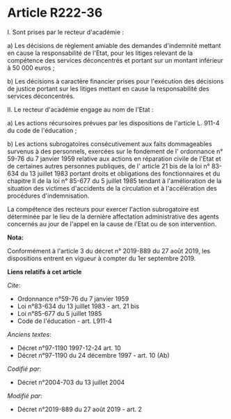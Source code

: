 # Article R222-36

I. Sont prises par le recteur d'académie :

a) Les décisions de règlement amiable des demandes d'indemnité mettant en cause la responsabilité de l'Etat, pour les litiges
relevant de la compétence des services déconcentrés et portant sur un montant inférieur à 50 000 euros ;

b) Les décisions à caractère financier prises pour l'exécution des décisions de justice portant sur les litiges mettant en
cause la responsabilité des services déconcentrés.

II. Le recteur d'académie engage au nom de l'Etat :

a) Les actions récursoires prévues par les  dispositions de l'article L. 911-4 du code de l'éducation ;

b) Les actions subrogatoires consécutivement aux faits dommageables survenus à des personnels, exercées sur le fondement de
l' ordonnance n° 59-76 du 7 janvier 1959 relative aux actions en réparation civile de l'Etat et de certaines autres personnes
publiques, de l' article 21 bis de la loi n° 83-634 du 13 juillet 1983 portant droits et obligations des fonctionnaires et du
chapitre II de la loi n° 85-677 du 5 juillet 1985 tendant à l'amélioration de la situation des victimes d'accidents de la
circulation et à l'accélération des procédures d'indemnisation.

La compétence des recteurs pour exercer l'action subrogatoire est déterminée par le lieu de la dernière affectation
administrative des agents concernés au jour de l'appel en la cause de l'Etat ou de son intervention.

**Nota:**

Conformément à l'article 3 du décret n° 2019-889 du 27 août 2019, les dispositions entrent en vigueur à compter du 1er
septembre 2019.

**Liens relatifs à cet article**

_Cite_:

  - Ordonnance n°59-76 du 7 janvier 1959
  - Loi n°83-634 du 13 juillet 1983 - art. 21 bis
  - Loi n°85-677 du 5 juillet 1985
  - Code de l'éducation - art. L911-4

_Anciens textes_:

  - Décret n°97-1190 1997-12-24 art. 10
  - Décret n°97-1190 du 24 décembre 1997 - art. 10 (Ab)

_Codifié par_:

  - Décret n°2004-703 du 13 juillet 2004

_Modifié par_:

  - Décret n°2019-889 du 27 août 2019 - art. 2
